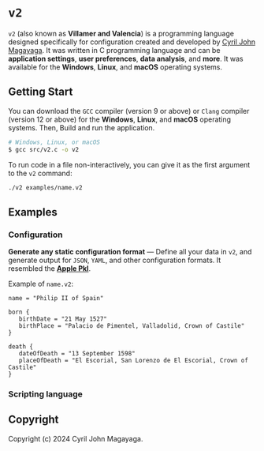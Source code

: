 # `v2`

`v2` (also known as **Villamer and Valencia**) is a programming language designed specifically for configuration created and developed by [Cyril John Magayaga](https://github.com/magayaga). It was written in C programming language and can be **application settings**, **user preferences**, **data analysis**, and **more**. It was available for the **Windows**, **Linux**, and **macOS** operating systems.

## Getting Start
You can download the `GCC` compiler (version 9 or above) or `Clang` compiler (version 12 or above) for the **Windows**, **Linux**, and **macOS** operating systems. Then, Build and run the application. 

```bash
# Windows, Linux, or macOS
$ gcc src/v2.c -o v2
```

To run code in a file non-interactively, you can give it as the first argument to the `v2` command:

```bash
./v2 examples/name.v2
```

## Examples

### Configuration

**Generate any static configuration format** — Define all your data in `v2`, and generate output for `JSON`, `YAML`, and other configuration formats. It resembled the [**Apple Pkl**](https://pkl-lang.org).

Example of `name.v2`:
```
name = "Philip II of Spain"

born {
   birthDate = "21 May 1527"
   birthPlace = "Palacio de Pimentel, Valladolid, Crown of Castile"
}

death {
   dateOfDeath = "13 September 1598"
   placeOfDeath = "El Escorial, San Lorenzo de El Escorial, Crown of Castile"
}
```

### Scripting language



## Copyright

Copyright (c) 2024 Cyril John Magayaga.

